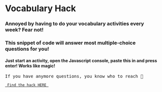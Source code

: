 # Vocabulary Hack

<h3> Annoyed by having to do your vocabulary activities every week? Fear not! </h3>
<h3> This snippet of code will answer most multiple-choice questions for you! </h3>
<h4> Just start an activity, open the Javascript console, paste this in and press enter! Works like magic! </h4>

<samp> If you have anymore questions, you know who to reach 🙂 </samp>

<a href="https://raw.githubusercontent.com/Letti42/amp-vocab/main/answers.js">
  <code> Find the hack HERE </code>
</a>
